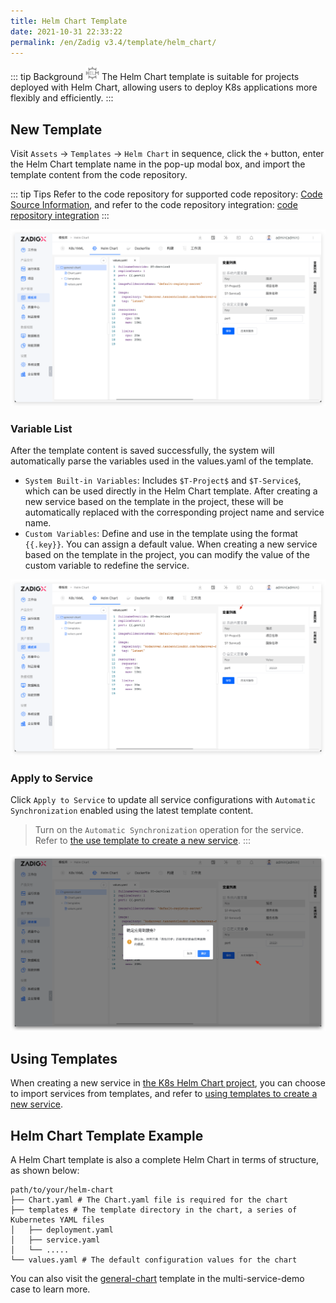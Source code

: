 ```yaml
---
title: Helm Chart Template
date: 2021-10-31 22:33:22
permalink: /en/Zadig v3.4/template/helm_chart/
---
```


::: tip Background
<img style="width:22px; height:22px" src="../../../../_images/helm-chart.svg"></img> The Helm Chart template is suitable for projects deployed with Helm Chart, allowing users to deploy K8s applications more flexibly and efficiently.
:::

## New Template

Visit `Assets` → `Templates` → `Helm Chart` in sequence, click the `+` button, enter the Helm Chart template name in the pop-up modal box, and import the template content from the code repository.

::: tip Tips
Refer to the code repository for supported code repository: [Code Source Information](/en/Zadig%20v3.4/settings/codehost/overview/#function-compatibility-list), and refer to the code repository integration: [code repository integration](/en/Zadig%20v3.4/settings/codehost/overview/)
:::

![Add Helm Chart template](../../../../_images/create_helm_chart_template.png)

### Variable List

After the template content is saved successfully, the system will automatically parse the variables used in the values.yaml of the template.

- `System Built-in Variables`: Includes `$T-Project$` and `$T-Service$`, which can be used directly in the Helm Chart template. After creating a new service based on the template in the project, these will be automatically replaced with the corresponding project name and service name.
- `Custom Variables`: Define and use in the template using the format <span v-pre>`{{.key}}`</span>. You can assign a default value. When creating a new service based on the template in the project, you can modify the value of the custom variable to redefine the service.

![Add Helm Chart template](../../../../_images/helm_chart_template_variable.png)

### Apply to Service

Click `Apply to Service` to update all service configurations with `Automatic Synchronization` enabled using the latest template content.

> Turn on the `Automatic Synchronization` operation for the service. Refer to [the use template to create a new service](/en/Zadig%20v3.4/project/service/helm/chart/#create-a-new-service).
:::

![Apply to the service](../../../../_images/apply_helm_template_to_service.png)

## Using Templates
When creating a new service in [the K8s Helm Chart project](/en/Zadig%20v3.4/project/helm-chart/), you can choose to import services from templates, and refer to [using templates to create a new service](/en/Zadig%20v3.4/project/service/helm/chart/#create-a-new-service).

## Helm Chart Template Example

A Helm Chart template is also a complete Helm Chart in terms of structure, as shown below:

```shell
path/to/your/helm-chart
├── Chart.yaml # The Chart.yaml file is required for the chart
├── templates # The template directory in the chart, a series of Kubernetes YAML files
│   ├── deployment.yaml
│   ├── service.yaml
│   └── .....
└── values.yaml # The default configuration values for the chart
```

You can also visit the [general-chart](https://github.com/koderover/zadig/tree/main/examples/multi-service-demo/general-chart) template in the multi-service-demo case to learn more.